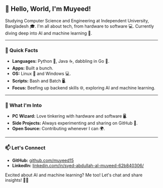 ## 👋 Hello, World, I'm Muyeed!

Studying Computer Science and Engineering at Independent University, Bangladesh 🎓. I'm all about tech, from hardware to software 💻. Currently diving deep into AI and machine learning 🤖.

---

### 🌟 Quick Facts

- **Languages:** Python 🐍, Java ☕, dabbling in Go 🦦.
- **Apps:** Built a bunch.
- **OS:** Linux 🐧 and Windows 💻.
- **Scripts:** Bash and Batch 🖥️.
- **Focus:** Beefing up backend skills 🌐, exploring AI and machine learning.

---

### 💼 What I'm Into

- **PC Wizard:** Love tinkering with hardware and software 🖥️.
- **Side Projects:** Always experimenting and sharing on GitHub 🔧.
- **Open Source:** Contributing whenever I can 🌍.

---

### 📫 Let's Connect

- **GitHub:** [github.com/muyeed15](https://github.com/muyeed15)
- **LinkedIn:** [linkedin.com/in/syed-abdullah-al-muyeed-62b840306/](https://www.linkedin.com/in/syed-abdullah-al-muyeed-62b840306/)

Excited about AI and machine learning? Me too! Let's chat and share insights! 🚀✨
